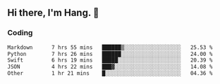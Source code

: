 ## Hi there, I'm Hang. 👋

### Coding

<!--START_SECTION:waka-->

```txt
Markdown      7 hrs 55 mins   ██████▒░░░░░░░░░░░░░░░░░░   25.53 %
Python        7 hrs 26 mins   ██████░░░░░░░░░░░░░░░░░░░   24.00 %
Swift         6 hrs 19 mins   █████░░░░░░░░░░░░░░░░░░░░   20.39 %
JSON          4 hrs 22 mins   ███▓░░░░░░░░░░░░░░░░░░░░░   14.08 %
Other         1 hr 21 mins    █░░░░░░░░░░░░░░░░░░░░░░░░   04.36 %
```

<!--END_SECTION:waka-->
